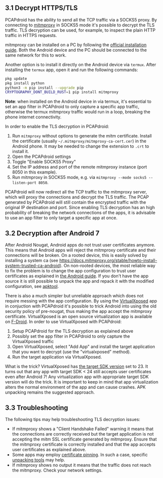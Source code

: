 ## 3.1 Decrypt HTTPS/TLS

PCAPdroid has the ability to send all the TCP traffic via a SOCKS5 proxy. By connecting to [mitmproxy](https://github.com/emanuele-f/mitmproxy) in SOCKS5 mode it's possible to decrypt the TLS traffic. TLS decryption can be used, for example, to inspect the plain HTTP traffic in HTTPS requests.

mitmproxy can be installed on a PC by following the [official installation guide](https://docs.mitmproxy.org/stable/overview-installation). Both the Android device and the PC should be connected to the same network for this to work.

Another option is to install it directly on the Android device via `termux`. After installing the `termux` app, open it and run the following commands:

```bash
pkg update
pkg install python
python3 -m pip install --upgrade pip
CRYPTOGRAPHY_DONT_BUILD_RUST=1 pip install mitmproxy
```

**Note**: when installed on the Android device in via termux, it's essential to set an app filter in PCAPdroid to only capture a specific app traffic, otherwise the termux mitmproxy traffic would run in a loop, breaking the phone internet connectivity.

In order to enable the TLS decryption in PCAPdroid:

1. Run `mitmproxy` without options to generate the mitm certificate. Install the certificate (usually `~/.mitmproxy/mitmproxy-ca-cert.cer`) in the Android phone. It may be needed to change the extension to `.crt` to install it.
2. Open the PCAPdroid settings
3. Toggle "Enable SOCKS5 Proxy"
4. Set the IP address and port of the remote mitmproxy instance (port 8050 in this example).
5. Run mitmproxy in SOCKS5 mode, e.g. via `mitmproxy --mode socks5 --listen-port 8050`.

PCAPdroid will now redirect all the TCP traffic to the mitmproxy server, which will proxy the connections and decrypt the TLS traffic.
The PCAP generated by PCAPdroid will still contain the encrypted traffic with the original IP destination and port.
Since enabling TLS decryption has an high probability of breaking the network connections of the apps, it is advisable to use an app filter to only target a specific app at once.

## 3.2 Decryption after Android 7

After Android Nougat, Android apps do not trust user certificates anymore. This means that Android apps will reject the mitmproxy certificate and their connections will be broken. On a rooted device, this is easily solved by installing a system ca (see https://docs.mitmproxy.org/stable/howto-install-system-trusted-ca-android). On non-rooted devices, the most reliable way to fix the problem is to change the app configuration to trust user certificates as explained in [the Android guide](https://developer.android.com/training/articles/security-config.html). If you don't have the app source it is still possible to unpack the app and repack it with the modified configuration, see [apktool](https://ibotpeaches.github.io/Apktool).

There is also a much simpler but unreliable approach which does not require messing with the app configuration. By using the [VirtualXposed](https://github.com/android-hacker/VirtualXposed) app in conjuction with PCAPdroid it's possible to trick Android into using the old security policy of pre-nougat, thus making the app accept the mitmproxy certificate. VirtualXposed is an open source virtualization app is available on [F-Droid](https://f-droid.org/en/packages/io.va.exposed/). In order to use VirtualXposed with PCAPdroid:

1. Setup PCAPdroid for the TLS decryption as explained above
2. Possibly set the app filter in PCAPdroid to only capture the VirtualXposed traffic
3. Open VirtualXposed, select "Add App" and install the target application that you want to decrypt (use the "virtualxposed" method).
4. Run the target application via VirtualXposed.

What is the trick? VirtualXposed has [the target SDK version](https://github.com/android-hacker/VirtualXposed/blob/vxp/VirtualApp/app/build.gradle) set to 23. It turns out that any app with target SDK < 24 still accepts user certificates even after Android 7! Any virtualization app with appropriate target SDK version will do the trick. It is important to keep in mind that app virtualization alters the normal environment of the app and can cause crashes. APK unpacking remains the suggested approach.

## 3.3 Troubleshooting

The following tips may help troubleshooting TLS decryption issues:

- If mitmproxy shows a "Client Handshake Failed" warning it means that the connections are correctly received but the target application is not accepting the mitm SSL certificate generated by mitmproxy. Ensure that the mitmproxy certificate is correctly installed and that the app accepts user certificates as explained above.
- Some apps may employ [certificate pinning](https://developer.android.com/training/articles/security-ssl#Pinning). In such a case, specific [unpacking tools](https://github.com/shroudedcode/apk-mitm) may help.
- If mitmproxy shows no output it means that the traffic does not reach the mitmproxy. Check your network settings.
